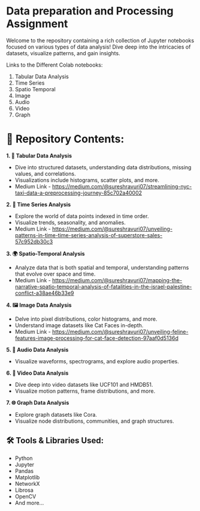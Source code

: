# **Data preparation and Processing Assignment**


Welcome to the repository containing a rich collection of Jupyter notebooks focused on various types of data analysis! Dive deep into the intricacies of datasets, visualize patterns, and gain insights.

Links to the Different Colab notebooks:

1. Tabular Data Analysis
2. Time Series
3. Spatio Temporal
4. Image
5. Audio
6. Video
7. Graph


# **📂 Repository Contents:**

**1. 📑 Tabular Data Analysis**
- Dive into structured datasets, understanding data distributions, missing values, and correlations.
- Visualizations include histograms, scatter plots, and more.
- Medium Link - https://medium.com/@sureshravuri07/streamlining-nyc-taxi-data-a-preprocessing-journey-85c702a40002
  
**2. 🌊 Time Series Analysis**
- Explore the world of data points indexed in time order.
- Visualize trends, seasonality, and anomalies.
- Medium Link - https://medium.com/@sureshravuri07/unveiling-patterns-in-time-time-series-analysis-of-superstore-sales-57c952db30c3
  
**3. 🌍 Spatio-Temporal Analysis**
- Analyze data that is both spatial and temporal, understanding patterns that evolve over space and time.
- Medium Link - https://medium.com/@sureshravuri07/mapping-the-narrative-spatio-temporal-analysis-of-fatalities-in-the-israel-palestine-conflict-a38ae46b33e9
  
**4. 🖼️ Image Data Analysis**
- Delve into pixel distributions, color histograms, and more.
- Understand image datasets like Cat Faces in-depth.
- Medium Link - https://medium.com/@sureshravuri07/unveiling-feline-features-image-processing-for-cat-face-detection-97aaf0d5136d
  
**5. 🎵 Audio Data Analysis**
- Visualize waveforms, spectrograms, and explore audio properties.
  
**6. 🎥 Video Data Analysis**
- Dive deep into video datasets like UCF101 and HMDB51.
- Visualize motion patterns, frame distributions, and more.
  
**7. 🌐 Graph Data Analysis**
- Explore graph datasets like Cora.
- Visualize node distributions, communities, and graph structures.


## **🛠️ Tools & Libraries Used:**
- Python
- Jupyter
- Pandas
- Matplotlib
- NetworkX
- Librosa
- OpenCV
- And more...
